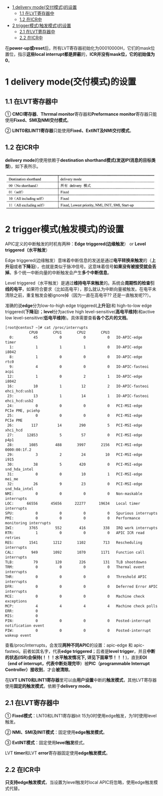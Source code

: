 
<!-- @import "[TOC]" {cmd="toc" depthFrom=1 depthTo=6 orderedList=false} -->

<!-- code_chunk_output -->

* [1 delivery mode(交付模式)的设置](#1-delivery-mode交付模式的设置)
	* [1.1 在LVT寄存器中](#11-在lvt寄存器中)
	* [1.2 在ICR中](#12-在icr中)
* [2 trigger模式(触发模式)的设置](#2-trigger模式触发模式的设置)
	* [2.1 在LVT寄存器中](#21-在lvt寄存器中)
	* [2.2 在ICR中](#22-在icr中)

<!-- /code_chunk_output -->

在**power-up或reset**后，所有LVT寄存器初始化为00010000H，它们的mask位置位，指示**这些local interrupt都是屏蔽**的，**ICR并没有mask位，它的初始值为0**。

# 1 delivery mode(交付模式)的设置

## 1.1 在LVT寄存器中

① **CMCI寄存器**、**Thrrmal monitor**寄存器和**Preformance monitor**寄存器只能使用**Fixed、SMI及NMI交付模式**。

② **LINT0和LINT1寄存器**只能使用**Fixed、ExtINT及NMI交付模式**。

## 1.2 在ICR中

**delivery mode**的使用依赖于**destination shorthand模式(发送IPI消息的目标类型**)，如下表所示。

![config](./images/40.png)

# 2 trigger模式(触发模式)的设置

APIC定义的中断触发的时机有两种：**Edge triggered(边缘触发**） or **Level triggered（水平触发**）

Edge triggered(边缘触发）意味着中断信息的发送是通过**电平转换来触发**的（**上升沿**或者**下降沿**），也就是类似于脉冲信号。这意味着信号**如果没有被接受就会丢掉**。多个统一中断向量的中断触发会产生**多个中断信息**。

Level triggered（水平触发）是通过**维持电平来触发**的。系统会**周期性的检查引线的电平**，如果符合要求（比如高电平），那么就认为中断向量被触发。在电平未清除之前，重复触发会被ignore掉（因为一直在高电平?? 还是一直触发呢??）。

准确的说**edge**分为low\-to\-high edge triggered(**上升沿**)和 high\-to\-low edge triggered(**下降沿**)；**level**分为active high level\-sensitive(**高电平维持**)和active low level\-sensitive(**低电平维持**)。具体需要查看**各个芯片的文档**。

```
[root@centos7 ~]# cat /proc/interrupts 
           CPU0       CPU1       CPU2       CPU3       
  0:         45          0          0          0   IO-APIC-edge      timer
  1:          1          1          1          0   IO-APIC-edge      i8042
  8:          1          0          0          0   IO-APIC-edge      rtc0
  9:          4          0          0          0   IO-APIC-fasteoi   acpi
 12:          1          0          2          1   IO-APIC-edge      i8042
 16:         10          1         12          2   IO-APIC-fasteoi   ehci_hcd:usb1
 23:         13          1         14          1   IO-APIC-fasteoi   ehci_hcd:usb2
 24:          0          0          0          0   PCI-MSI-edge      PCIe PME, pciehp
 25:          0          0          0          0   PCI-MSI-edge      PCIe PME
 26:        117         14        290          5   PCI-MSI-edge      xhci_hcd
 27:      12853          5         57          0   PCI-MSI-edge      p4p1
 28:       1085        488       3997       2156   PCI-MSI-edge      0000:00:1f.2
 29:          3          2         24         10   PCI-MSI-edge      i915
 30:         38          5        420          0   PCI-MSI-edge      snd_hda_intel
 31:          0          0         10          1   PCI-MSI-edge      mei_me
 32:         26          9         23          0   PCI-MSI-edge      snd_hda_intel
NMI:          0          0          0          0   Non-maskable interrupts
LOC:      66556      45656      22277      19634   Local timer interrupts
SPU:          0          0          0          0   Spurious interrupts
PMI:          0          0          0          0   Performance monitoring interrupts
IWI:       3765        552        416        338   IRQ work interrupts
RTR:          1          0          0          0   APIC ICR read retries
RES:       1541       1212       1102        713   Rescheduling interrupts
CAL:        949       1092       1070       1171   Function call interrupts
TLB:         79        120        226        131   TLB shootdowns
TRM:          0          0          0          0   Thermal event interrupts
THR:          0          0          0          0   Threshold APIC interrupts
DFR:          0          0          0          0   Deferred Error APIC interrupts
MCE:          0          0          0          0   Machine check exceptions
MCP:          4          4          4          4   Machine check polls
ERR:          0
MIS:          0
PIN:          0          0          0          0   Posted-interrupt notification event
PIW:          0          0          0          0   Posted-interrupt wakeup event
```

查看/proc/interrupts，会发现**两种不同APIC**的设置：apic\-edge 和 apic\-fasteoi。前者如其名字，代表**edge triggered**；后者是**level trigger**，并且**中断的状态(ISR)会保持(！！！水平触发情况下, 详见下面章节！！！**)，直到**EOI（end of interrupt，代表中断处理完毕**）被**PIC（programmable Interrupt Controller）接收到**，才会**被清除**。

在**LVT LINT0和LINT1寄存器**里可以由**用户设置**中断的**触发模式**，其他LVT寄存器使用**固定的触发模式**，依赖于**delivery mode**。

## 2.1 在LVT寄存器中

① **Fixed模式**：LNT0和LINT1寄存器bit 15为0时使用edge触发，为1时使用level触发。

② **NMI、SMI及INIT模式**：固定使用**edge触发模式**。

③ **ExtINT模式**：固定使用**level触发**模式。

LVT **timer**和LVT **error**寄存器固定使用**edge触发模式**。

## 2.2 在ICR中

**只支持edge触发模式**，当设置为level触发时local APIC将忽略，使用edge触发模式代替。

